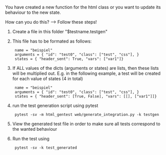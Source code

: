 

You have created a new function for the html class or you want to update its behaviour to the new state.

How can you do this? --> Follow these steps!

1. Create a file in this folder "$testname.testgen"

2. This file has to be formated as follows:

        name = "beispiel"
        arguments = { "id": "test0", "class": ["test", "css"], }
        states = { "header_sent": True, "vars": ["var1"]}

3. If ALL values of the dicts (arguments or states) are lists, then these lists will be multiplied out.
   E.g. in the following example, a test will be created for each value of states (4 in total)

        name = "beispiel"
        arguments = { "id": "test0", "class": ["test", "css"], }
        states = { "header_sent": [True, False], "vars": [[], ["var1"]]}

4. run the test generation script using pytest

        pytest -sv -m html_gentest web/generate_integration.py -k testgen

5. View the generated test file in order to make sure all tests correspond to the wanted behaviour

6. Run the test using

        pytest -sv -k test_generated
